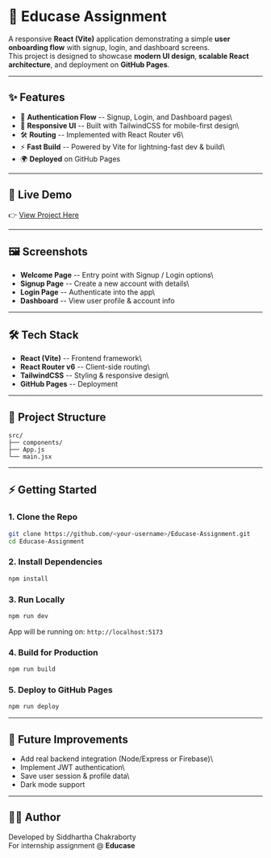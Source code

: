 # 📌 Educase Assignment 

A responsive **React (Vite)** application demonstrating a simple **user
onboarding flow** with signup, login, and dashboard screens.\
This project is designed to showcase **modern UI design**, **scalable
React architecture**, and deployment on **GitHub Pages**.

------------------------------------------------------------------------

## ✨ Features

-   🔑 **Authentication Flow** -- Signup, Login, and Dashboard pages\
-   🎨 **Responsive UI** -- Built with TailwindCSS for mobile-first
    design\
-   🛠 **Routing** -- Implemented with React Router v6\
-   ⚡ **Fast Build** -- Powered by Vite for lightning-fast dev & build\
-   🌍 **Deployed** on GitHub Pages

------------------------------------------------------------------------

## 🚀 Live Demo

👉 [View Project
Here](https://seedart007.github.io/Educase-Assignment/)

------------------------------------------------------------------------

## 🖼 Screenshots

-   **Welcome Page** -- Entry point with Signup / Login options\
-   **Signup Page** -- Create a new account with details\
-   **Login Page** -- Authenticate into the app\
-   **Dashboard** -- View user profile & account info

------------------------------------------------------------------------

## 🛠 Tech Stack

-   **React (Vite)** -- Frontend framework\
-   **React Router v6** -- Client-side routing\
-   **TailwindCSS** -- Styling & responsive design\
-   **GitHub Pages** -- Deployment

------------------------------------------------------------------------

## 📂 Project Structure

    src/
    ├── components/  
    ├── App.js
    └── main.jsx

------------------------------------------------------------------------

## ⚡ Getting Started

### 1. Clone the Repo

``` bash
git clone https://github.com/<your-username>/Educase-Assignment.git
cd Educase-Assignment
```

### 2. Install Dependencies

``` bash
npm install
```

### 3. Run Locally

``` bash
npm run dev
```

App will be running on: `http://localhost:5173`

### 4. Build for Production

``` bash
npm run build
```

### 5. Deploy to GitHub Pages

``` bash
npm run deploy
```

------------------------------------------------------------------------

## 🔮 Future Improvements

-   Add real backend integration (Node/Express or Firebase)\
-   Implement JWT authentication\
-   Save user session & profile data\
-   Dark mode support

------------------------------------------------------------------------

## 👨‍💻 Author

Developed by Siddhartha Chakraborty\
For internship assignment @ **Educase**
